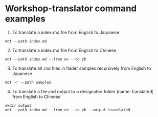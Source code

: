 # Workshop-translator command examples

1. To translate a index.md file from English to Japanese
```
mdt --path index.md
```
2. To translate a index.md file from English to Chinese
```
mdt --path index.md --from en --to zh
```

3. To translate all .md files in folder samples recursively from English to Japanese
```
mdt -r --path samples
```

4. To translate a file and output to a designated folder (name: translated) from English to Chinese
```
mkdir output
mdt --path index.md --from en --to zh --output translated
```
